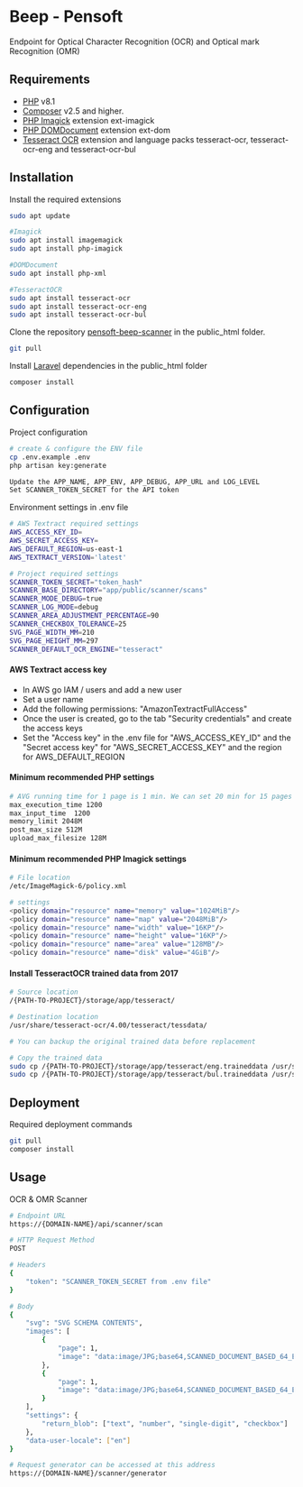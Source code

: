 # Beep - Pensoft

Endpoint for Optical Character Recognition (OCR) and Optical mark Recognition (OMR)

## Requirements

* [PHP](https://www.php.net/releases/8.1/en.php) v8.1
* [Composer](https://getcomposer.org/download) v2.5 and higher.
* [PHP Imagick](https://www.php.net/manual/en/book.imagick.php) extension ext-imagick
* [PHP DOMDocument](https://www.php.net/manual/en/class.domdocument.php) extension ext-dom
* [Tesseract OCR](https://tesseract-ocr.github.io/) extension and language packs tesseract-ocr, tesseract-ocr-eng and tesseract-ocr-bul

## Installation

Install the required extensions
```bash
sudo apt update

#Imagick
sudo apt install imagemagick
sudo apt install php-imagick

#DOMDocument
sudo apt install php-xml

#TesseractOCR
sudo apt install tesseract-ocr
sudo apt install tesseract-ocr-eng
sudo apt install tesseract-ocr-bul
```

Clone the repository [pensoft-beep-scanner](https://bitbucket.org/scalewest/pensoft-beep-scanner) in the public_html folder.
```bash
git pull
```

Install [Laravel](https://laravel.com/) dependencies in the public_html folder
```bash
composer install
```

## Configuration

Project configuration
```bash
# create & configure the ENV file
cp .env.example .env
php artisan key:generate

Update the APP_NAME, APP_ENV, APP_DEBUG, APP_URL and LOG_LEVEL
Set SCANNER_TOKEN_SECRET for the API token
```

Environment settings in .env file
```bash
# AWS Textract required settings
AWS_ACCESS_KEY_ID=
AWS_SECRET_ACCESS_KEY=
AWS_DEFAULT_REGION=us-east-1
AWS_TEXTRACT_VERSION='latest'

# Project required settings
SCANNER_TOKEN_SECRET="token_hash"
SCANNER_BASE_DIRECTORY="app/public/scanner/scans"
SCANNER_MODE_DEBUG=true
SCANNER_LOG_MODE=debug
SCANNER_AREA_ADJUSTMENT_PERCENTAGE=90
SCANNER_CHECKBOX_TOLERANCE=25
SVG_PAGE_WIDTH_MM=210
SVG_PAGE_HEIGHT_MM=297
SCANNER_DEFAULT_OCR_ENGINE="tesseract"
```

#### AWS Textract access key
* In AWS go IAM / users and add a new user
* Set a user name
* Add the following permissions: "AmazonTextractFullAccess"
* Once the user is created, go to the tab "Security credentials" and create the access keys
* Set the "Access key" in the .env file for "AWS_ACCESS_KEY_ID" and the "Secret access key" for "AWS_SECRET_ACCESS_KEY" and the region for AWS_DEFAULT_REGION 

#### Minimum recommended PHP settings
```bash
# AVG running time for 1 page is 1 min. We can set 20 min for 15 pages
max_execution_time 1200
max_input_time	1200
memory_limit 2048M
post_max_size 512M
upload_max_filesize 128M
```

#### Minimum recommended PHP Imagick settings
```bash
# File location
/etc/ImageMagick-6/policy.xml

# settings
<policy domain="resource" name="memory" value="1024MiB"/>
<policy domain="resource" name="map" value="2048MiB"/>
<policy domain="resource" name="width" value="16KP"/>
<policy domain="resource" name="height" value="16KP"/>
<policy domain="resource" name="area" value="128MB"/>
<policy domain="resource" name="disk" value="4GiB"/>
```

#### Install TesseractOCR trained data from 2017
```bash
# Source location
/{PATH-TO-PROJECT}/storage/app/tesseract/

# Destination location
/usr/share/tesseract-ocr/4.00/tesseract/tessdata/

# You can backup the original trained data before replacement

# Copy the trained data
sudo cp /{PATH-TO-PROJECT}/storage/app/tesseract/eng.traineddata /usr/share/tesseract-ocr/4.00/tesseract/tessdata/eng.traineddata
sudo cp /{PATH-TO-PROJECT}/storage/app/tesseract/bul.traineddata /usr/share/tesseract-ocr/4.00/tesseract/tessdata/bul.traineddata
```

## Deployment

Required deployment commands
```bash
git pull
composer install
```

## Usage

OCR & OMR Scanner

```bash
# Endpoint URL
https://{DOMAIN-NAME}/api/scanner/scan

# HTTP Request Method
POST

# Headers
{
    "token": "SCANNER_TOKEN_SECRET from .env file"
}

# Body
{
    "svg": "SVG SCHEMA CONTENTS",
    "images": [
        {
            "page": 1,
            "image": "data:image/JPG;base64,SCANNED_DOCUMENT_BASED_64_ENCODED"
        },
        {
            "page": 1,
            "image": "data:image/JPG;base64,SCANNED_DOCUMENT_BASED_64_ENCODED"
        }
    ],
    "settings": {
        "return_blob": ["text", "number", "single-digit", "checkbox"]
    },
    "data-user-locale": ["en"]
}

# Request generator can be accessed at this address
https://{DOMAIN-NAME}/scanner/generator
```
